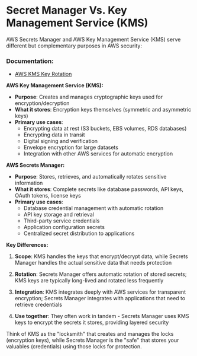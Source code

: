 # Secret Manager Vs. Key Management Service (KMS)

AWS Secrets Manager and AWS Key Management Service (KMS) serve different but complementary purposes in AWS security:

### Documentation:
- [AWS KMS Key Rotation](https://docs.aws.amazon.com/kms/latest/developerguide/rotate-keys.html)

**AWS Key Management Service (KMS):**
- **Purpose**: Creates and manages cryptographic keys used for encryption/decryption
- **What it stores**: Encryption keys themselves (symmetric and asymmetric keys)
- **Primary use cases**:
  - Encrypting data at rest (S3 buckets, EBS volumes, RDS databases)
  - Encrypting data in transit
  - Digital signing and verification
  - Envelope encryption for large datasets
  - Integration with other AWS services for automatic encryption

**AWS Secrets Manager:**
- **Purpose**: Stores, retrieves, and automatically rotates sensitive information
- **What it stores**: Complete secrets like database passwords, API keys, OAuth tokens, license keys
- **Primary use cases**:
  - Database credential management with automatic rotation
  - API key storage and retrieval
  - Third-party service credentials
  - Application configuration secrets
  - Centralized secret distribution to applications

**Key Differences:**

1. **Scope**: KMS handles the keys that encrypt/decrypt data, while Secrets Manager handles the actual sensitive data that needs protection

2. **Rotation**: Secrets Manager offers automatic rotation of stored secrets; KMS keys are typically long-lived and rotated less frequently

3. **Integration**: KMS integrates deeply with AWS services for transparent encryption; Secrets Manager integrates with applications that need to retrieve credentials

4. **Use together**: They often work in tandem - Secrets Manager uses KMS keys to encrypt the secrets it stores, providing layered security

Think of KMS as the "locksmith" that creates and manages the locks (encryption keys), while Secrets Manager is the "safe" that stores your valuables (credentials) using those locks for protection.

